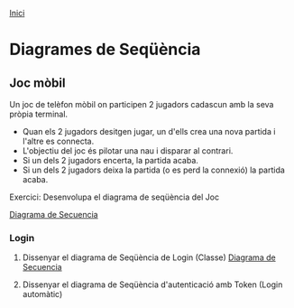 [Inici](README.md)
# Diagrames de Seqüència

##  Joc mòbil
Un joc de telèfon mòbil on participen 2 jugadors cadascun amb la seva pròpia terminal.
- Quan els 2 jugadors desitgen jugar, un d'ells crea una nova partida i l'altre es connecta.
- L'objectiu del joc és pilotar una nau i disparar al contrari.
- Si un dels 2 jugadors encerta, la partida acaba.
- Si un dels 2 jugadors deixa la partida (o es perd la connexió) la partida acaba.

Exercici: Desenvolupa el diagrama de seqüència del Joc

[Diagrama de Secuencia](diagramasecuenciaEX.mermaid)

### Login

1. Dissenyar el diagrama de Seqüència de Login (Classe)
[Diagrama de Secuencia](diagramaSeqLogin.mermaid)

2. Dissenyar el diagrama de Seqüència d'autenticació amb Token (Login automàtic)